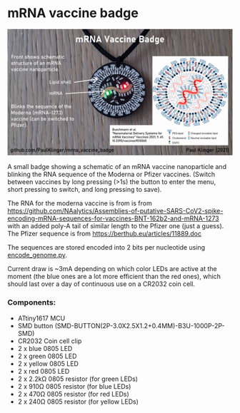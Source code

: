 # mRNA vaccine badge

[![](video_link_image.jpg)](https://youtu.be/r8VF4bMJ7uo "Project video")

A small badge showing a schematic of an mRNA vaccine nanoparticle and blinking the RNA sequence of the Moderna or Pfizer vaccines. (Switch between vaccines by long pressing (>1s) the button to enter the menu, short pressing to switch, and long pressing to save).

The RNA for the moderna vaccine is from is from https://github.com/NAalytics/Assemblies-of-putative-SARS-CoV2-spike-encoding-mRNA-sequences-for-vaccines-BNT-162b2-and-mRNA-1273 with an added poly-A tail of similar length to the Pfizer one (just a guess). The Pfizer sequence is from https://berthub.eu/articles/11889.doc

The sequences are stored encoded into 2 bits per nucleotide using [encode_genome.py](encode_genome.py).

Current draw is ~3mA depending on which color LEDs are active at the moment (the blue ones are a lot more efficient than the red ones), which should last over a day of continuous use on a CR2032 coin cell.

### Components:

- ATtiny1617 MCU
- SMD button (SMD-BUTTON(2P-3.0X2.5X1.2+0.4MM)-B3U-1000P-2P-SMD)
- CR2032 Coin cell clip
- 2 x blue 0805 LED
- 2 x green 0805 LED
- 2 x yellow 0805 LED
- 2 x red 0805 LED
- 2 x 2.2kΩ 0805 resistor (for green LEDs)
- 2 x 910Ω 0805 resistor (for blue LEDs)
- 2 x 470Ω 0805 resistor (for red LEDs)
- 2 x 240Ω 0805 resistor (for yellow LEDs)